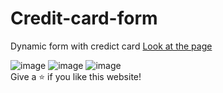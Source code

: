 # Credit-card-form
Dynamic form with credict card
[Look at the page](https://dianavcruz.github.io/Credit-card-form/)

![image](https://user-images.githubusercontent.com/98240550/186558146-0043c68a-2ba8-4016-a144-75033dfe2d02.png)
![image](https://user-images.githubusercontent.com/98240550/186558314-dc3b5ff2-185a-4649-a100-c9d6d2f9829c.png)
![image](https://user-images.githubusercontent.com/98240550/186558348-901366fb-b7a3-4bdd-8a7e-6a2be6077390.png)
<br>
Give a ⭐ if you like this website!
